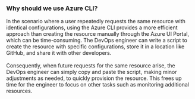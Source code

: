 ### Why should we use Azure CLI?

In the scenario where a user repeatedly requests the same resource with identical configurations, using the Azure CLI provides a more efficient approach than creating the resource manually through the Azure UI Portal, which can be time-consuming. The DevOps engineer can write a script to create the resource with specific configurations, store it in a location like GitHub, and share it with other developers. 
<br><br>
Consequently, when future requests for the same resource arise, the DevOps engineer can simply copy and paste the script, making minor adjustments as needed, to quickly provision the resource. This frees up time for the engineer to focus on other tasks such as monitoring additional resources.
